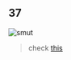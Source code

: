 ## 37

![smut](https://github.com/user-attachments/assets/a37d3253-d8be-48f8-be7a-35e1cdb8b66b)

> check [this](https://music.apple.com/vn/album/smooth-operator/1524651063?i=1524651263)

